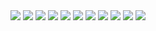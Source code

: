 <div align="center">
  <img src="https://capsule-render.vercel.app/api?type=waving&color=0:865DFF,100:F7C8E0&height=300&section=header&text=울지말고커밋해&animation=fadeIn&fontSize=90" />
  
<img src="https://img.shields.io/badge/React-61DAFB?style=flat&logo=React&logoColor=white"/> 
 <img src="https://img.shields.io/badge/JavaScript-F7DF1E?style=flat&logo=JavaScript&logoColor=white"/>
<img src="https://img.shields.io/badge/HTML5-E34F26?style=flat&logo=HTML5&logoColor=white"/>
<img src="https://img.shields.io/badge/CSS3-1572B6?style=flat&logo=css3&logoColor=white"/>
<img src="https://img.shields.io/badge/MySQL-4479A1?style=flat&logo=mysql&logoColor=white"/> 
<img src="https://img.shields.io/badge/C++-00599C?style=flat&logo=C++&logoColor=white"/>
<img src="https://img.shields.io/badge/GraphQL-E10098?style=flat&logo=GraphQL&logoColor=white"/>
<img src="https://img.shields.io/badge/Vue.js-4FC08D?style=flat&logo=Vue.js&logoColor=white"/>
<img src="https://img.shields.io/badge/TypeScript-3178C6?style=flat&logo=TypeScript&logoColor=white"/>
<img src="https://img.shields.io/badge/Three.js-000000?style=flat&logo=Three.js&logoColor=white"/>
</div>

